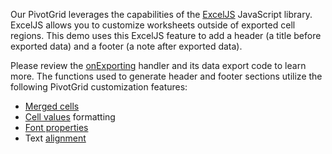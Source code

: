 Our PivotGrid leverages the capabilities of the <a href="https://github.com/exceljs/exceljs" target="_blank">ExcelJS</a> JavaScript library. ExcelJS allows you to customize worksheets outside of exported cell regions. This demo uses this ExcelJS feature to add a header (a title before exported data) and a footer (a note after exported data).

Please review the [onExporting](/Documentation/ApiReference/UI_Components/dxPivotGrid/Configuration/#onExporting) handler and its data export code to learn more. The functions used to generate header and footer sections utilize the following PivotGrid customization features:

- <a href="https://github.com/exceljs/exceljs#merged-cells" target="_blank">Merged cells</a>
- <a href="https://github.com/exceljs/exceljs#value-types" target="_blank">Cell values</a> formatting
- <a href="https://github.com/exceljs/exceljs#fonts" target="_blank">Font properties</a>
- Text <a href="https://github.com/exceljs/exceljs#alignment" target="_blank">alignment</a>

